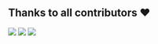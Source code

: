 
## Thanks to all contributors ❤
 <a>
   <img src = "https://github.com/VuHoaBinh"/>
   <img src = "https://github.com/Younggirlsitinh"/>
   <img src = "https://github.com/DaoNgocAnhKhoi"/>
 </a>


